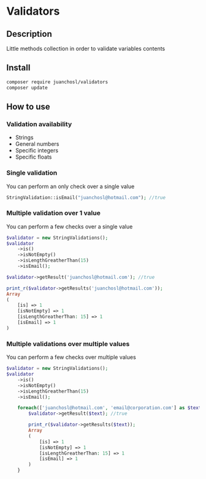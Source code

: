 # Validators

## Description

Little methods collection in order to validate variables contents

## Install
```bash
composer require juanchosl/validators
composer update
```

## How to use

### Validation availability
* Strings
* General numbers
* Specific integers
* Specific floats

### Single validation

You can perform an only check over a single value

```php
StringValidation::isEmail("juanchosl@hotmail.com"); //true
```

### Multiple validation over 1 value

You can perform a few checks over a single value

```php
$validator = new StringValidations();
$validator
    ->is()
    ->isNotEmpty()
    ->isLengthGreatherThan(15)
    ->isEmail();

$validator->getResult('juanchosl@hotmail.com'); //true

print_r($validator->getResults('juanchosl@hotmail.com'));
Array
(
    [is] => 1
    [isNotEmpty] => 1
    [isLengthGreatherThan: 15] => 1
    [isEmail] => 1
)
```

### Multiple validations over multiple values

You can perform a few checks over multiple values

```php
$validator = new StringValidations();
$validator
    ->is()
    ->isNotEmpty()
    ->isLengthGreatherThan(15)
    ->isEmail();

    foreach(['juanchosl@hotmail.com', 'email@corporation.com'] as $text){
        $validator->getResult($text); //true

        print_r($validator->getResults($text));
        Array
        (
            [is] => 1
            [isNotEmpty] => 1
            [isLengthGreatherThan: 15] => 1
            [isEmail] => 1
        )
    }
```
